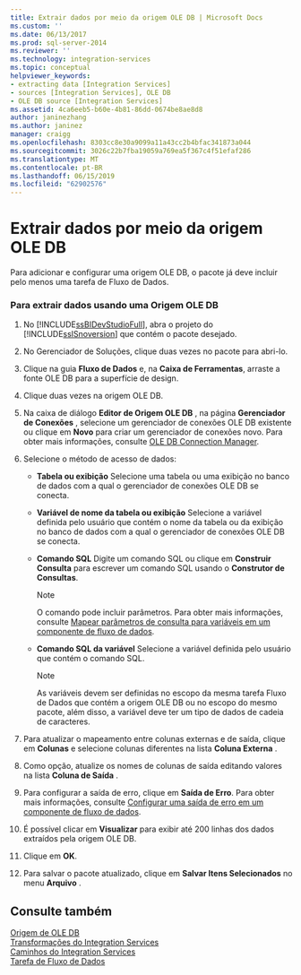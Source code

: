 ```yaml
---
title: Extrair dados por meio da origem OLE DB | Microsoft Docs
ms.custom: ''
ms.date: 06/13/2017
ms.prod: sql-server-2014
ms.reviewer: ''
ms.technology: integration-services
ms.topic: conceptual
helpviewer_keywords:
- extracting data [Integration Services]
- sources [Integration Services], OLE DB
- OLE DB source [Integration Services]
ms.assetid: 4ca6eeb5-b60e-4b81-86dd-0674be8ae8d8
author: janinezhang
ms.author: janinez
manager: craigg
ms.openlocfilehash: 8303cc8e30a9099a11a43cc2b4bfac341873a044
ms.sourcegitcommit: 3026c22b7fba19059a769ea5f367c4f51efaf286
ms.translationtype: MT
ms.contentlocale: pt-BR
ms.lasthandoff: 06/15/2019
ms.locfileid: "62902576"
---
```

# <a name="extract-data-by-using-the-ole-db-source"></a>Extrair dados por meio da origem OLE DB
  Para adicionar e configurar uma origem OLE DB, o pacote já deve incluir pelo menos uma tarefa de Fluxo de Dados.  
  
### <a name="to-extract-data-using-an-ole-db-source"></a>Para extrair dados usando uma Origem OLE DB  
  
1.  No [!INCLUDE[ssBIDevStudioFull](../../includes/ssbidevstudiofull-md.md)], abra o projeto do [!INCLUDE[ssISnoversion](../../includes/ssisnoversion-md.md)] que contém o pacote desejado.  
  
2.  No Gerenciador de Soluções, clique duas vezes no pacote para abri-lo.  
  
3.  Clique na guia **Fluxo de Dados** e, na **Caixa de Ferramentas**, arraste a fonte OLE DB para a superfície de design.  
  
4.  Clique duas vezes na origem OLE DB.  
  
5.  Na caixa de diálogo **Editor de Origem OLE DB** , na página **Gerenciador de Conexões** , selecione um gerenciador de conexões OLE DB existente ou clique em **Novo** para criar um gerenciador de conexões novo. Para obter mais informações, consulte [OLE DB Connection Manager](../connection-manager/ole-db-connection-manager.md).  
  
6.  Selecione o método de acesso de dados:  
  
    -   **Tabela ou exibição** Selecione uma tabela ou uma exibição no banco de dados com a qual o gerenciador de conexões OLE DB se conecta.  
  
    -   **Variável de nome da tabela ou exibição** Selecione a variável definida pelo usuário que contém o nome da tabela ou da exibição no banco de dados com a qual o gerenciador de conexões OLE DB se conecta.  
  
    -   **Comando SQL** Digite um comando SQL ou clique em **Construir Consulta** para escrever um comando SQL usando o **Construtor de Consultas**.  
  
        > [!NOTE]  
        >  O comando pode incluir parâmetros. Para obter mais informações, consulte [Mapear parâmetros de consulta para variáveis em um componente de fluxo de dados](map-query-parameters-to-variables-in-a-data-flow-component.md).  
  
    -   **Comando SQL da variável** Selecione a variável definida pelo usuário que contém o comando SQL.  
  
        > [!NOTE]  
        >  As variáveis devem ser definidas no escopo da mesma tarefa Fluxo de Dados que contém a origem OLE DB ou no escopo do mesmo pacote, além disso, a variável deve ter um tipo de dados de cadeia de caracteres.  
  
7.  Para atualizar o mapeamento entre colunas externas e de saída, clique em **Colunas** e selecione colunas diferentes na lista **Coluna Externa** .  
  
8.  Como opção, atualize os nomes de colunas de saída editando valores na lista **Coluna de Saída** .  
  
9. Para configurar a saída de erro, clique em **Saída de Erro**. Para obter mais informações, consulte [Configurar uma saída de erro em um componente de fluxo de dados](../configure-an-error-output-in-a-data-flow-component.md).  
  
10. É possível clicar em **Visualizar** para exibir até 200 linhas dos dados extraídos pela origem OLE DB.  
  
11. Clique em **OK**.  
  
12. Para salvar o pacote atualizado, clique em **Salvar Itens Selecionados** no menu **Arquivo** .  
  
## <a name="see-also"></a>Consulte também  
 [Origem de OLE DB](ole-db-source.md)   
 [Transformações do Integration Services](transformations/integration-services-transformations.md)   
 [Caminhos do Integration Services](integration-services-paths.md)   
 [Tarefa de Fluxo de Dados](../control-flow/data-flow-task.md)  
  
  
